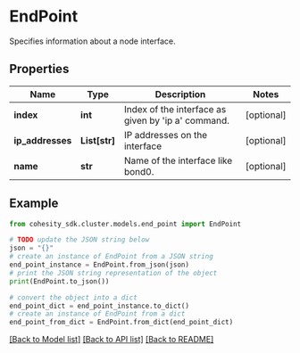 # EndPoint

Specifies information about a node interface.

## Properties

Name | Type | Description | Notes
------------ | ------------- | ------------- | -------------
**index** | **int** | Index of the interface as given by &#39;ip a&#39; command. | [optional] 
**ip_addresses** | **List[str]** | IP addresses on the interface | [optional] 
**name** | **str** | Name of the interface like bond0. | [optional] 

## Example

```python
from cohesity_sdk.cluster.models.end_point import EndPoint

# TODO update the JSON string below
json = "{}"
# create an instance of EndPoint from a JSON string
end_point_instance = EndPoint.from_json(json)
# print the JSON string representation of the object
print(EndPoint.to_json())

# convert the object into a dict
end_point_dict = end_point_instance.to_dict()
# create an instance of EndPoint from a dict
end_point_from_dict = EndPoint.from_dict(end_point_dict)
```
[[Back to Model list]](../README.md#documentation-for-models) [[Back to API list]](../README.md#documentation-for-api-endpoints) [[Back to README]](../README.md)


